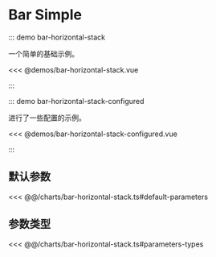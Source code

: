 # Bar Simple

<chart-tags />

::: demo bar-horizontal-stack

一个简单的基础示例。

<<< @demos/bar-horizontal-stack.vue

:::

::: demo bar-horizontal-stack-configured

进行了一些配置的示例。

<<< @demos/bar-horizontal-stack-configured.vue

:::

## 默认参数

<<< @@/charts/bar-horizontal-stack.ts#default-parameters

## 参数类型

<<< @@/charts/bar-horizontal-stack.ts#parameters-types
